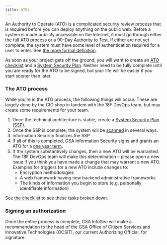 ```yaml
---
title: ATOs
---
```


An Authority to Operate (ATO) is a complicated security review process that is required before you can deploy anything on the public web. Before a system is made publicly accessible on the Internet, it must go through either the full ATO process or a 90-Day [Authority to Test](types/). If either are not yet complete, the system must have some level of authentication required for a user to enter. See [the more formal definition](https://github.com/fisma-ready/introduction#introduction).

As soon as your project gets off the ground, you will want to create an [ATO checklist](checklist/) and a [System Security Plan](ssp/). Neither need to be fully complete until you are ready for the ATO to be signed, but your life will be easier if you start sooner than later.

### The ATO process

While you’re in the ATO process, the following things will occur. These are largely done by the CIO shop in tandem with the 18F DevOps team, but may create some requirements for your team.

1. Once the technical architecture is stable, create a [System Security Plan (SSP)](ssp/).
1. Once the SSP is complete, the system will be [scanned](../security/scanning/) in several ways.
1. Information Security finalizes the SSP
1. If all of this is completed, GSA Information Security signs and grants an ATO for a [one year term](types/#year-authorization).
1. If the system substantively changes, then a new ATO will be warranted. The 18F DevOps team will make this determination – please open a new issue if you think you have made a change that may warrant a new ATO. Examples for triggers for a new ATO include changes to:
    * Encryption methodologies
    * A web framework having new backend administrative frameworks
    * The kinds of information you begin to store (e.g. personally identifiable information)

See [the checklist](checklist/) to see these tasks broken down.

### Signing an authorization

Once the entire process is complete, GSA InfoSec will make a recommendation to the head of the GSA Office of Citizen Services and Innovative Technologies (OCSIT), our current Authorizing Official, for signature.

